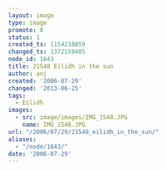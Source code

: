 ```yaml
---
layout: image
type: image
promote: 0
status: 1
created_ts: 1154210859
changed_ts: 1372159485
node_id: 1643
title: 21548 Eilidh in the sun
author: anj
created: '2006-07-29'
changed: '2013-06-25'
tags:
  - Eilidh
images:
  - src: image/images/IMG_1548.JPG
    name: IMG_1548.JPG
url: "/2006/07/29/21548_eilidh_in_the_sun/"
aliases:
  - "/node/1643/"
date: '2006-07-29'
---
```


